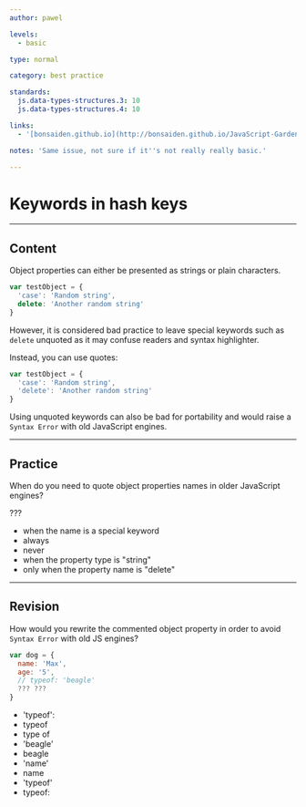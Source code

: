 ```yaml
---
author: pawel

levels:
  - basic

type: normal

category: best practice

standards:
  js.data-types-structures.3: 10
  js.data-types-structures.4: 10

links:
  - '[bonsaiden.github.io](http://bonsaiden.github.io/JavaScript-Garden/){website}'

notes: 'Same issue, not sure if it''s not really really basic.'

---
```

# Keywords in hash keys

---
## Content

Object properties can either be presented as strings or plain characters.

```javascript
var testObject = {
  'case': 'Random string',
  delete: 'Another random string'
}
```

However, it is considered bad practice to leave special keywords such as `delete` unquoted as it may confuse readers and syntax highlighter.

Instead, you can use quotes:

```javascript
var testObject = {
  'case': 'Random string',
  'delete': 'Another random string'
}
```

Using unquoted keywords can also be bad for portability and would raise a `Syntax Error` with old JavaScript engines.

---
## Practice

When do you need to quote object properties names in older JavaScript engines?

???

* when the name is a special keyword
* always
* never
* when the property type is "string"
* only when the property name is "delete"

---
## Revision

How would you rewrite the commented object property in order to avoid `Syntax Error` with old JS engines?

```javascript
var dog = {
  name: 'Max',
  age: '5',
  // typeof: 'beagle'
  ??? ???
}
```

* 'typeof':
* typeof
* type of
* 'beagle'
* beagle
* 'name'
* name
* 'typeof'
* typeof:
